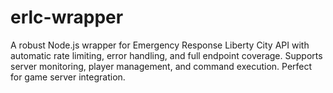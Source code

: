 # erlc-wrapper
A robust Node.js wrapper for Emergency Response Liberty City API with automatic rate limiting, error handling, and full endpoint coverage. Supports server monitoring, player management, and command execution. Perfect for game server integration.
